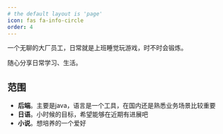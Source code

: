 ```yaml
---
# the default layout is 'page'
icon: fas fa-info-circle
order: 4
---
```


一个无聊的大厂员工，日常就是上班睡觉玩游戏，时不时会锻炼。



随心分享日常学习、生活。



## 范围

- **后端**。主要是java，语言是一个工具，在国内还是熟悉业务场景比较重要
- **日语**。小时候的目标，希望能够在近期有进展吧
- **小说**。想培养的一个爱好